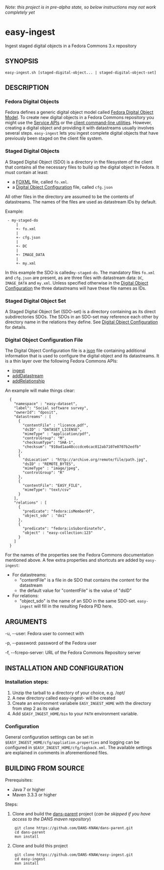 *Note: this project is in pre-alpha state, so below instructions may not work completely yet*

easy-ingest
===========

Ingest staged digital objects in a Fedora Commons 3.x repository


SYNOPSIS
--------

    easy-ingest.sh [staged-digital-object... | staged-digital-object-set]


DESCRIPTION
-----------

### Fedora Digital Objects

Fedora defines a generic digital object model called [Fedora Digital Object Model]. To create new digital objects in a 
Fedora Commons repository you might use the [Service APIs] or the [client command-line utilities]. However, creating a
digital object and providing it with datastreams usually involves several steps. ``easy-ingest`` lets you ingest complete
digital objects that have previously been staged on the client file system.


### Staged Digital Objects

A Staged Digital Object (SDO) is a directory in the filesystem of the client that contains all the necessary files to build
up the digital object in Fedora. It must contain at least: 

* a [FOXML] file, called ``fo.xml``. 
* a [Digital Object Configuration] file, called ``cfg.json``

All other files in the directory are assumed to be the contents of datastreams. The names of the files are used as datastream 
IDs by default.

Example:

     - my-staged-do
         |
         +- fo.xml
         |
         +- cfg.json
         |
         +- DC
         |
         +- IMAGE_DATA
         |
         +- my.xml

In this example the SDO is called``my-staged-do``. The mandatory files ``fo.xml`` and ``cfg.json`` are present, as are three
files with datastream data: ``DC``, ``IMAGE_DATA`` and ``my.xml``. Unless specified otherwise in the [Digital Object 
Configuration] the three datastreams will have these file names as IDs.


### Staged Digital Object Set

A Staged Digital Object Set (SDO-set) is a directory containing as its direct subdirectories SDOs. The SDOs in an SDO-set
may reference each other by directory name in the relations they define. See [Digital Object Configuration] for details.


### Digital Object Configuration File

The Digital Object Configuration file is a [json] file containing additional information that is used to configure the
digital object and its datastreams. It is a thin layer over the following Fedora Commons APIs:
* [ingest]
* [addDatastream]
* [addRelationship]

An example will make things clear: 

      {
        "namespace" : "easy-dataset",                 
        "label": "Social software survey",
        "ownerId": "dposit", 
        "datastreams" : [
          {
            "contentFile" : "licence.pdf",                
            "dsID" : "DATASET_LICENSE",                
            "mimeType" : "application/pdf",              
            "controlGroup": "M",  
            "checksumType": "SHA-1",
            "checksum": "910ad1aa48cccdce6cac012ab7107e0707b2edfb"
          },
          {
            "dsLocation" : "http://archive.org/remote/file/path.jpg",
            "dsID" : "REMOTE_BYTES",                    
            "mimeType" : "image/jpeg",                    
            "controlGroup": "R"                      
          },
          { 
            "contentFile": "EASY_FILE",                      
            "mimeType": "text/csv"                       
          }
        ],
        "relations" : [
          {
            "predicate": "fedora:isMemberOf",        
            "object_sdo" : "do1"                     
          },
          {
            "predicate": "fedora:isSubordinateTo", 
            "object" : "easy-collection:123"     
          }
        ]
      }    

For the names of the properties see the Fedora Commons documentation mentioned above. A few extra properties and shortcuts
are added by ``easy-ingest``:

* For datastreams:
    - "contentFile" is a file in de SDO that contains the content for the datastream
    - the default value for "contentFile" is the value of "dsID"
* For relations:
    - "object_sdo" is the name of an SDO in the same SDO-set. ``easy-ingest`` will fill in the resulting Fedora PID here.



ARGUMENTS
---------

-u, --user: Fedora user to connect with

-p, --password: password of the Fedora user

-f, --fcrepo-server: URL of the Fedora Commons Repository server


INSTALLATION AND CONFIGURATION
------------------------------

### Installation steps:

1. Unzip the tarball to a directory of your choice, e.g. /opt/
2. A new directory called easy-ingest-<version> will be created
3. Create an environment variabele ``EASY_INGEST_HOME`` with the directory from step 2 as its value
4. Add ``$EASY_INGEST_HOME/bin`` to your ``PATH`` environment variable.


### Configuration

General configuration settings can be set in ``$EASY_INGEST_HOME/cfg/appliation.properties`` and logging can be configured
in ``$EASY_INGEST_HOME/cfg/logback.xml``. The available settings are explained in comments in aforementioned files.


BUILDING FROM SOURCE
--------------------

Prerequisites:

* Java 7 or higher
* Maven 3.3.3 or higher
 
Steps:

1. Clone and build the [dans-parent] project (*can be skipped if you have access to the DANS maven repository*)
      
        git clone https://github.com/DANS-KNAW/dans-parent.git
        cd dans-parent
        mvn install
2. Clone and build this project

        git clone https://github.com/DANS-KNAW/easy-ingest.git
        cd easy-ingest
        mvn install


[Fedora Digital Object Model]: https://wiki.duraspace.org/display/FEDORA38/Fedora+Digital+Object+Model
[Service APIs]: https://wiki.duraspace.org/display/FEDORA38/Service+APIs
[client command-line utilities]: https://wiki.duraspace.org/display/FEDORA38/Client+Command-line+Utilities
[FOXML]: https://wiki.duraspace.org/pages/viewpage.action?pageId=66585857
[dans-parent]: https://github.com/DANS-KNAW/dans-parent
[Digital Object Configuration]: #digital-object-configuration-file
[json]: http://json.org/
[ingest]: https://wiki.duraspace.org/display/FEDORA38/REST+API#RESTAPI-ingest
[addDatastream]: https://wiki.duraspace.org/display/FEDORA38/REST+API#RESTAPI-addDatastream
[addRelationship]: https://wiki.duraspace.org/display/FEDORA38/REST+API#RESTAPI-addRelationship 
